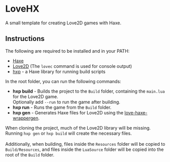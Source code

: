 # LoveHX

A small template for creating Love2D games with Haxe.

## Instructions

The following are required to be installed and in your PATH:
- [Haxe](https://haxe.org/)
- [Love2D](https://love2d.org/) (The `lovec` command is used for console output)
- [hxp](https://lib.haxe.org/p/hxp) - a Haxe library for running build scripts

In the root folder, you can run the following commands:
- **hxp build** - Builds the project to the `Build` folder, containing the `main.lua` for the Love2D game.\
Optionally add `--run` to run the game after building.
- **hxp run** - Runs the game from the `Build` folder.
- **hxp gen** - Generates Haxe files for Love2D using the [love-haxe-wrappergen](https://github.com/SylviBlossom/love-haxe-wrappergen).

When cloning the project, much of the Love2D library will be missing. Running `hxp gen` or `hxp build` will create the necessary files. \
\
Additionally, when building, files inside the `Resources` folder will be copied to `Build/Resources`, and files inside the `LuaSource` folder will be copied into the root of the `Build` folder.